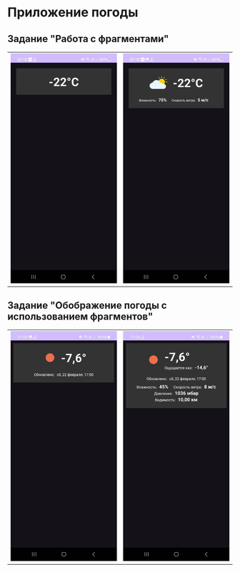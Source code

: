 # Приложение погоды

## Задание "Работа с фрагментами"

<table>
    <tr>
        <td><img src="images/1_1.jpg" width=360></td>
        <td><img src="images/1_2.jpg" width=360></td>
    </tr>
</table>

## Задание "Обображение погоды с использованием фрагментов"

<table>
    <tr>
        <td><img src="images/2_1.jpg" width=360></td>
        <td><img src="images/2_2.jpg" width=360></td>
    </tr>
</table>